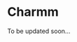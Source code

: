 # Charmm

<!---Original Wiki does list this software but does not have information--->
To be updated soon...